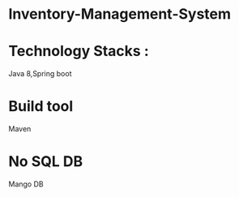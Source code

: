# Inventory-Management-System

# Technology Stacks :

 Java 8,Spring boot

# Build tool 
Maven

# No SQL DB

Mango DB

